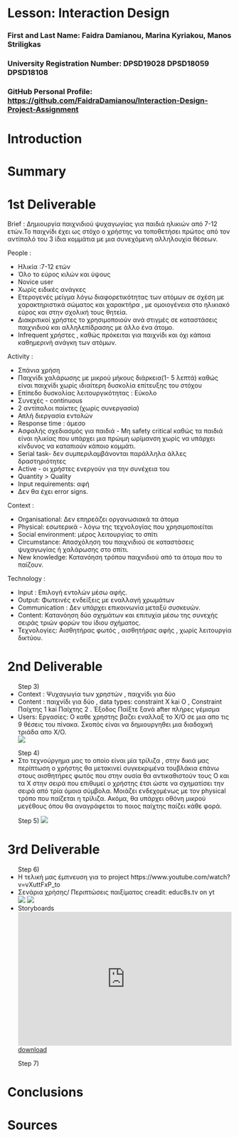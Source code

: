 # Lesson: Interaction Design

### First and Last Name: Faidra Damianou, Marina Kyriakou, Manos Striligkas
### University Registration Number: DPSD19028 DPSD18059 DPSD18108 

### GitHub Personal Profile: https://github.com/FaidraDamianou/Interaction-Design-Project-Assignment

# Introduction

# Summary


# 1st Deliverable
Brief : Δημιουργία παιχνιδιού ψυχαγωγίας για παιδιά ηλικιών από 7-12 ετών.Το παιχνίδι έχει ως στόχο ο χρήστης να τοποθετήσει πρώτος από τον αντίπαλό του 3 ίδια κομμάτια με μια συνεχόμενη αλληλουχία θέσεων.   

People : 
<ul>
<li>Ηλικία :7-12 ετών</li>
<li>Όλο το εύρος κιλών και ύψους </li>
<li>Novice user </li>
<li>Χωρίς ειδικές ανάγκες</li>
<li>Ετερογενές μείγμα λόγω διαφορετικότητας των ατόμων σε σχέση με χαρακτηριστικά σώματος και χαρακτήρα , με ομοιογένεια στο ηλικιακό εύρος και στην σχολική τους θητεία. </li>
<li>Διακριτικοί χρήστες το χρησιμοποιούν ανά στιγμές σε καταστάσεις παιχνιδιού και αλληλεπίδρασης με άλλο ένα άτομο.</li>
<li>Infrequent χρήστες , καθώς πρόκειται για παιχνίδι και όχι κάποια καθημερινή ανάγκη των ατόμων.</li>
</ul>

Activity :  
<ul>
<li>Σπάνια χρήση</li>
<li>Παιχνίδι χαλάρωσης με μικρού μήκους διάρκεια(1- 5 λεπτά) καθώς είναι παιχνίδι χωρίς ιδιαίτερη δυσκολία επίτευξης του στόχου</li>
<li>Επίπεδο δυσκολίας λειτουργικότητας : Εύκολο </li>
<li>Συνεχές - continuous </li>
<li>2 αντίπαλοι παίκτες (χωρίς συνεργασία)</li>
<li>Απλή διεργασία εντολών</li>
<li>Response time : άμεσο </li>
<li>Ασφαλής σχεδιασμός για παιδιά - Μη safety critical καθώς τα παιδιά είναι ηλικίας που υπάρχει μια πρώιμη ωρίμανση χωρίς να υπάρχει κίνδυνος να καταπιούν κάποιο κομμάτι.</li>
<li>Serial task- δεν συμπεριλαμβάνονται παράλληλα άλλες δραστηριότητες </li>
<li>Active - οι χρήστες ενεργούν για την συνέχεια του </li>
<li>Quantity > Quality </li>
<li>Input requirements: αφή </li>
<li>Δεν θα έχει error signs.</li>
</ul>

Context :
<ul>
<li>Organisational: Δεν επηρεάζει οργανωσιακά τα άτομα</li>
<li>Physical: εσωτερικά - λόγω της τεχνολογίας που χρησιμοποιείται </li>
<li>Social environment: μέρος λειτουργίας το σπίτι</li>
<li>Circumstance: Απασχόληση του παιχνιδιού σε καταστάσεις ψυχαγωγίας ή χαλάρωσης στο σπίτι.</li>
<li>New knowledge: Κατανόηση τρόπου παιχνιδιού από τα άτομα που το παίζουν.</li>
</ul>

Technology : 
<ul>
<li>Input : Επιλογή εντολών μέσω αφής. </li>
<li>Output: Φωτεινές ενδείξεις με εναλλαγή χρωμάτων</li>
<li>Communication : Δεν υπάρχει επικοινωνία μεταξύ συσκευών.</li>
<li>Content: Κατανόηση δύο σχημάτων και επιτυχία μέσω της συνεχής σειράς τριών φορών του ίδιου σχήματος.</li>
<li>Τεχνολογίες: Αισθητήρας φωτός , αισθητήρας αφής , χωρίς λειτουργία δικτύου.</li>
</ul>

# 2nd Deliverable
<ul>
Step 3)
<li>Context : Ψυχαγωγία των χρηστών , παιχνίδι για δύο </li>

<li>Content : παιχνίδι για δύο , data types: constraint X kai O , Constraint Παίχτης 1 kai Παίχτης 2 .  Έξοδος Παίξτε ξανά after πλήρες γέμισμα </li>

<li>Users: Εργασίες: Ο καθε χρηστης βαζει εναλλαξ το Χ/Ο σε μια απο τις 9 θέσεις του πίνακα. Σκοπός είναι να δημιουργηθει μια διαδοχική τριάδα απο Χ/Ο.</li>
  <img src="https://github.com/FaidraDamianou/Interaction-Design-Project-Assignment/blob/main/our_report/Untitled.png"> 

</ul>
</ul>

<ul>
Step 4)
<li>Στο τεχνούργημα μας το οποίο είναι μία τρίλιζα , στην δικιά μας περίπτωση ο χρήστης θα μετακινεί συγκεκριμένα τουβλάκια επάνω στους αισθητήρες φωτός που στην ουσία θα αντικαθιστούν τους Ο και τα Χ στην σειρά που επιθυμεί ο χρήστης έτσι ώστε να σχηματίσει την σειρά από τρία όμοια σύμβολα. Μοιάζει ενδεχομένως με τον physical τρόπο που παίζεται η τρίλιζα. Ακόμα, θα υπάρχει οθόνη μικρού μεγέθους όπου θα αναγράφεται το ποιος παίχτης παίζει κάθε φορά.</li>
</ul>

<ul>
  Step 5)
  <img src="https://github.com/FaidraDamianou/Interaction-Design-Project-Assignment/blob/main/our_report/ui.png"> 
</ul>



# 3rd Deliverable 
<ul>
  Step 6)
  <li>Η τελική μας έμπνευση για το project https://www.youtube.com/watch?v=vXuttFxP_to</li>
  <li>Σενάρια χρήσης/ Περιπτώσεις παιξίματος creadit: educ8s.tv on yt</li>
  <img src="https://github.com/FaidraDamianou/Interaction-Design-Project-Assignment/blob/main/our_report/easy%20mode.png">
  <img src="https://github.com/FaidraDamianou/Interaction-Design-Project-Assignment/blob/main/our_report/hard%20mode.png">
  
  <li>Storyboards</li>
  <embed src="https://github.com/FaidraDamianou/Interaction-Design-Project-Assignment/blob/main/our_report/CodeBenders_Storyboards.pdf" type="application/pdf"   height="300px" width="100%" class="responsive">
<a href="study/sample.pdf">download</a>
  
</ul>
<ul>
  Step 7)
</ul>


# Conclusions


# Sources
